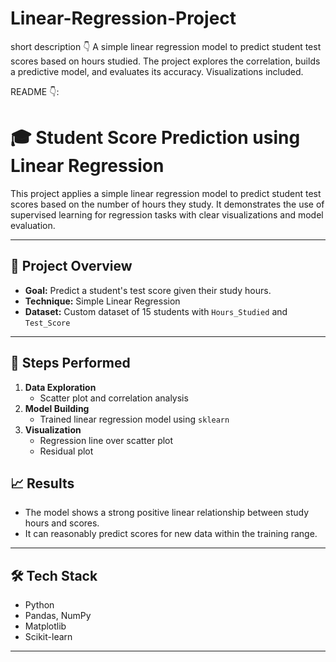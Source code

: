 # Linear-Regression-Project
short description 👇
A simple linear regression model to predict student test scores based on hours studied. The project explores the correlation, builds a predictive model, and evaluates its accuracy. Visualizations included.

README 👇:
# 🎓 Student Score Prediction using Linear Regression

This project applies a simple linear regression model to predict student test scores based on the number of hours they study. It demonstrates the use of supervised learning for regression tasks with clear visualizations and model evaluation.

---

## 📌 Project Overview

- **Goal:** Predict a student's test score given their study hours.
- **Technique:** Simple Linear Regression
- **Dataset:** Custom dataset of 15 students with `Hours_Studied` and `Test_Score`

---
## 🔧 Steps Performed

1. **Data Exploration**
   - Scatter plot and correlation analysis
2. **Model Building**
   - Trained linear regression model using `sklearn`
3. **Visualization**
   - Regression line over scatter plot
   - Residual plot
## 📈 Results

- The model shows a strong positive linear relationship between study hours and scores.
- It can reasonably predict scores for new data within the training range.

---

## 🛠️ Tech Stack

- Python
- Pandas, NumPy
- Matplotlib
- Scikit-learn

---
